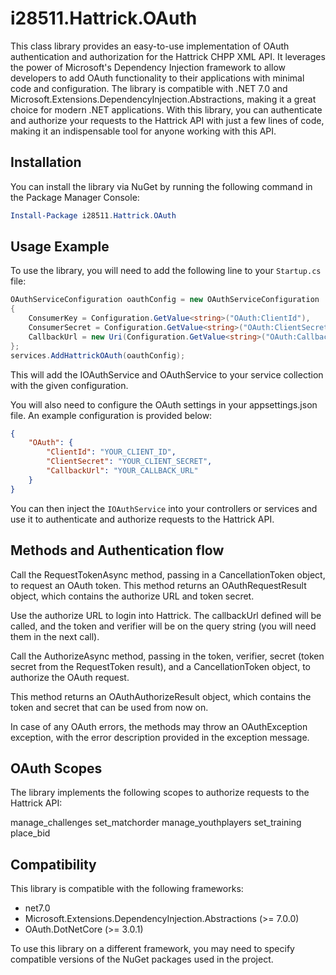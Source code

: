 # i28511.Hattrick.OAuth

This class library provides an easy-to-use implementation of OAuth authentication and authorization for the Hattrick CHPP XML API. It leverages the power of Microsoft's Dependency Injection framework to allow developers to add OAuth functionality to their applications with minimal code and configuration. The library is compatible with .NET 7.0 and Microsoft.Extensions.DependencyInjection.Abstractions, making it a great choice for modern .NET applications. With this library, you can authenticate and authorize your requests to the Hattrick API with just a few lines of code, making it an indispensable tool for anyone working with this API.

## Installation

You can install the library via NuGet by running the following command in the Package Manager Console:

```powershell
Install-Package i28511.Hattrick.OAuth
```

## Usage Example

To use the library, you will need to add the following line to your `Startup.cs` file:

```csharp
OAuthServiceConfiguration oauthConfig = new OAuthServiceConfiguration
{
    ConsumerKey = Configuration.GetValue<string>("OAuth:ClientId"),
    ConsumerSecret = Configuration.GetValue<string>("OAuth:ClientSecret"),
    CallbackUrl = new Uri(Configuration.GetValue<string>("OAuth:CallbackUrl"))
};
services.AddHattrickOAuth(oauthConfig);
```

This will add the IOAuthService and OAuthService to your service collection with the given configuration.

You will also need to configure the OAuth settings in your appsettings.json file. An example configuration is provided below:


```json
{
	"OAuth": {
		"ClientId": "YOUR_CLIENT_ID",
		"ClientSecret": "YOUR_CLIENT_SECRET",
		"CallbackUrl": "YOUR_CALLBACK_URL"
	}
}

```

You can then inject the `IOAuthService` into your controllers or services and use it to authenticate and authorize requests to the Hattrick API.

## Methods and Authentication flow

Call the RequestTokenAsync method, passing in a CancellationToken object, to request an OAuth token. 
This method returns an OAuthRequestResult object, which contains the authorize URL and token secret.

Use the authorize URL to login into Hattrick. The callbackUrl defined will be called, and the token and verifier will be on the query string (you will need them in the next call).

Call the AuthorizeAsync method, passing in the token, verifier, secret (token secret from the RequestToken result), and a CancellationToken object, to authorize the OAuth request. 

This method returns an OAuthAuthorizeResult object, which contains the token and secret that can be used from now on.

In case of any OAuth errors, the methods may throw an OAuthException exception, with the error description provided in the exception message.


## OAuth Scopes
The library implements the following scopes to authorize requests to the Hattrick API:

manage_challenges
set_matchorder
manage_youthplayers
set_training
place_bid


## Compatibility

This library is compatible with the following frameworks:
- net7.0
- Microsoft.Extensions.DependencyInjection.Abstractions (>= 7.0.0)
- OAuth.DotNetCore (>= 3.0.1)

To use this library on a different framework, you may need to specify compatible versions of the NuGet packages used in the project.